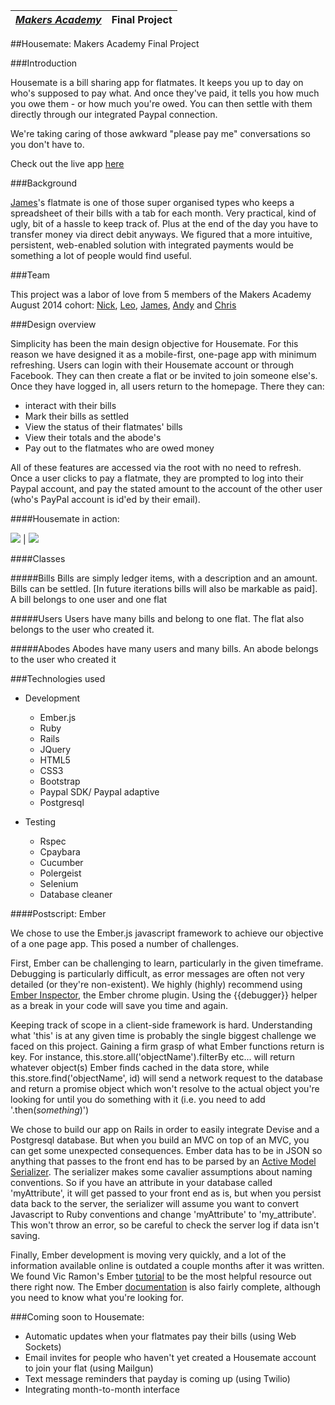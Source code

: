 | [*Makers Academy*](http://www.makersacademy.com) | Final Project |
| ------------------------------------------------ | ------ |


##Housemate: Makers Academy Final Project

###Introduction

Housemate is a bill sharing app for flatmates. It keeps you up to day on who's supposed to pay what. And once they've paid, it tells you how much you owe them - or how much you're owed. You can then settle with them directly through our integrated Paypal connection. 

We're taking caring of those awkward "please pay me" conversations so you don't have to.

Check out the live app [here](http://myhousemate.herokuapp.com/)

###Background

[James](https://github.com/Jrmcneil)'s flatmate is one of those super organised types who keeps a spreadsheet of their bills with a tab for each month. Very practical, kind of ugly, bit of a hassle to keep track of. Plus at the end of the day you have to transfer money via direct debit anyways. We figured that a more intuitive, persistent, web-enabled solution with integrated payments would be something a lot of people would find useful.

###Team

This project was a labor of love from 5 members of the Makers Academy August 2014 cohort: [Nick](https://github.com/Nickrhys), [Leo](https://github.com/leopoldkwok), [James](https://github.com/Jrmcneil), [Andy](https://github.com/Andy010) and [Chris](https://github.com/flickoid)

###Design overview

Simplicity has been the main design objective for Housemate. For this reason we have designed it as a mobile-first, one-page app with minimum refreshing. Users can login with their Housemate account or through Facebook. They can then create a flat or be invited to join someone else's. Once they have logged in, all users return to the homepage. There they can:
+ interact with their bills
+ Mark their bills as settled
+ View the status of their flatmates' bills
+ View their totals and the abode's
+ Pay out to the flatmates who are owed money

All of these features are accessed via the root with no need to refresh. Once a user clicks to pay a flatmate, they are prompted to log into their Paypal account, and pay the stated amount to the account of the other user (who's PayPal account is id'ed by their email).

####Housemate in action:

![](https://github.com/Jrmcneil/housemate/blob/master/public/screenshots/Screenshot%202014-11-04%2017.45.51.png) | ![](https://github.com/Jrmcneil/housemate/blob/master/public/screenshots/Screenshot%202014-11-04%2017.45.40.png) 

####Classes

#####Bills
Bills are simply ledger items, with a description and an amount. Bills can be settled. [In future iterations bills will also be markable as paid]. A bill belongs to one user and one flat

#####Users
Users have many bills and belong to one flat. The flat also belongs to the user who created it.

#####Abodes
Abodes have many users and many bills. An abode belongs to the user who created it

###Technologies used

* Development
  * Ember.js
  * Ruby
  * Rails
  * JQuery
  * HTML5
  * CSS3
  * Bootstrap
  * Paypal SDK/ Paypal adaptive
  * Postgresql
  
* Testing
  * Rspec
  * Cpaybara
  * Cucumber
  * Polergeist
  * Selenium
  * Database cleaner


####Postscript: Ember

We chose to use the Ember.js javascript framework to achieve our objective of a one page app. This posed a number of challenges. 

First, Ember can be challenging to learn, particularly in the given timeframe. Debugging is particularly difficult, as error messages are often not very detailed (or they're non-existent). We highly (highly) recommend using [Ember Inspector](https://chrome.google.com/webstore/detail/ember-inspector/bmdblncegkenkacieihfhpjfppoconhi?hl=en), the Ember chrome plugin. Using the {{debugger}} helper as a break in your code will save you time and again. 

Keeping track of scope in a client-side framework is hard. Understanding what 'this' is at any given time is probably the single biggest challenge we faced on this project. Gaining a firm grasp of what Ember functions return is key. For instance,  this.store.all('objectName').filterBy etc... will return whatever object(s) Ember finds cached in the data store, while this.store.find('objectName', id) will send a network request to the database and return a promise object which won't resolve to the actual object you're looking for until you do something with it (i.e. you need to add '.then(*something*)')

We chose to build our app on Rails in order to easily integrate Devise and a Postgresql database. But when you build an MVC on top of an MVC, you can get some unexpected consequences. Ember data has to be in JSON so anything that passes to the front end has to be parsed by an [Active Model Serializer](http://api.rubyonrails.org/classes/ActiveModel/Serializers/JSON.html). The serializer makes some cavalier assumptions about naming conventions. So if you have an attribute in your database called 'myAttribute', it will get passed to your front end as is, but when you persist data back to the server, the serializer will assume you want to convert Javascript to Ruby conventions and change 'myAttribute' to 'my_attribute'. This won't throw an error, so be careful to check the server log if data isn't saving. 

Finally, Ember development is moving very quickly, and a lot of the information available online is outdated a couple months after it was written. We found Vic Ramon's Ember [tutorial](http://ember.vicramon.com/) to be the most helpful resource out there right now. The Ember [documentation](http://emberjs.com/guides/) is also fairly complete, although you need to know what you're looking for.



###Coming soon to Housemate:
* Automatic updates when your flatmates pay their bills (using Web Sockets)
* Email invites for people who haven't yet created a Housemate account to join your flat (using Mailgun)
* Text message reminders that payday is coming up (using Twilio)
* Integrating month-to-month interface



